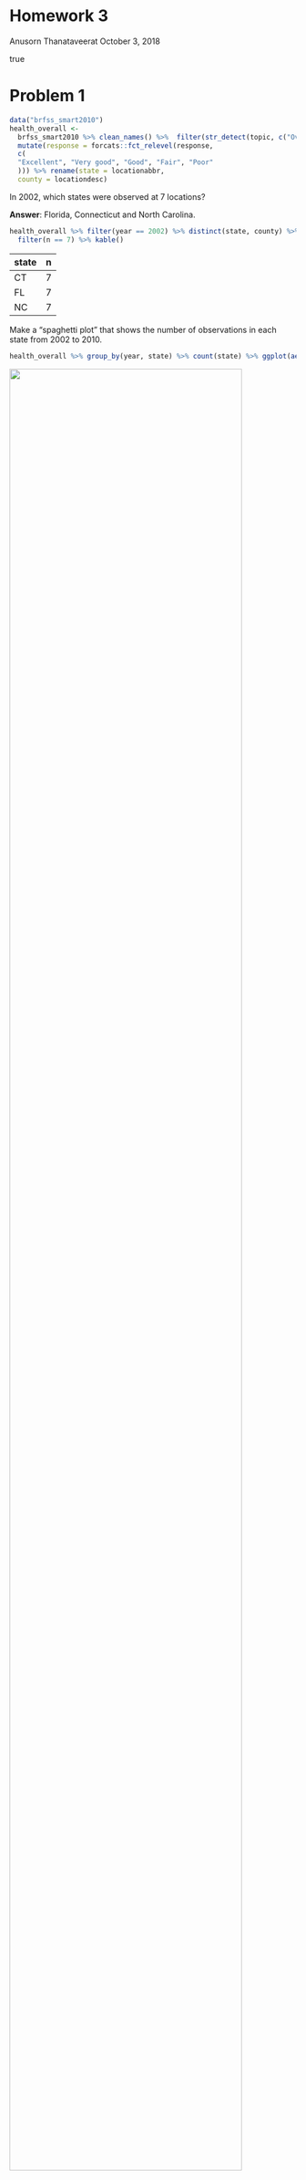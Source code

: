 Homework 3
================
Anusorn Thanataveerat
October 3, 2018

true

Problem 1
=========

``` r
data("brfss_smart2010")
health_overall <-
  brfss_smart2010 %>% clean_names() %>%  filter(str_detect(topic, c("Overall Health"))) %>%
  mutate(response = forcats::fct_relevel(response,
  c(
  "Excellent", "Very good", "Good", "Fair", "Poor"
  ))) %>% rename(state = locationabbr,
  county = locationdesc)
```

In 2002, which states were observed at 7 locations?

**Answer**: Florida, Connecticut and North Carolina.

``` r
health_overall %>% filter(year == 2002) %>% distinct(state, county) %>% count(state) %>% 
  filter(n == 7) %>% kable()
```

| state |    n|
|:------|----:|
| CT    |    7|
| FL    |    7|
| NC    |    7|

Make a “spaghetti plot” that shows the number of observations in each state from 2002 to 2010.

``` r
health_overall %>% group_by(year, state) %>% count(state) %>% ggplot(aes(x = year, y = n, group = state)) + geom_line(aes(color = state)) + theme(legend.position = "none") + ylab('Count') + xlab('Year')
```

<img src="p8105_hw3_at2710_files/figure-markdown_github/spaghetti_plot-1.png" width="90%" />

**Answer**: There are a lot of observations from Florida in 2007 and 2010.

``` r
health_overall %>% group_by(year, state) %>% count(state) %>% ungroup() %>%  top_n(2)
```

    ## Selecting by n

    ## # A tibble: 2 x 3
    ##    year state     n
    ##   <int> <chr> <int>
    ## 1  2007 FL      220
    ## 2  2010 FL      205

Make a table showing, for the years 2002, 2006, and 2010, the mean and standard deviation of the proportion of “Excellent” responses across locations in NY State.

``` r
health_overall %>% filter(year %in% c(2002, 2006, 2010) &
                            state == 'NY' &
                            response == 'Excellent') %>% group_by(year) %>% summarize(mean_excellent = mean(data_value),
                            sd_excellent = sd(data_value)) %>% kable(digits = 1)
```

|  year|  mean\_excellent|  sd\_excellent|
|-----:|----------------:|--------------:|
|  2002|             24.0|            4.5|
|  2006|             22.5|            4.0|
|  2010|             22.7|            3.6|

**Answer**: The average proportion of respondents in New York claiming they are in excellent health is in a decline from year 2002 to 2010.

For each year and state, compute the average proportion in each response category (taking the average across locations in a state).

``` r
health_overall %>% group_by(year, state, response) %>% summarise(mean_proportion = mean(data_value, na.rm = TRUE)) %>% spread(key = response, value = mean_proportion) %>% kable(digits = 2)
```

|  year| state |  Excellent|  Very good|   Good|   Fair|  Poor|
|-----:|:------|----------:|----------:|------:|------:|-----:|
|  2002| AK    |      27.90|      33.70|  23.80|   8.60|  5.90|
|  2002| AL    |      18.50|      30.90|  32.70|  12.10|  5.90|
|  2002| AR    |      24.10|      29.30|  29.90|  12.50|  4.20|
|  2002| AZ    |      24.10|      33.35|  29.40|   8.90|  4.25|
|  2002| CA    |      22.70|      29.80|  28.70|  14.30|  4.50|
|  2002| CO    |      23.07|      32.52|  30.30|  11.22|  2.92|
|  2002| CT    |      29.06|      33.81|  24.97|   8.73|  3.43|
|  2002| DC    |      29.30|      31.80|  28.10|   8.30|  2.40|
|  2002| DE    |      20.90|      34.20|  29.83|  11.07|  4.00|
|  2002| FL    |      25.74|      31.06|  28.94|   9.67|  4.53|
|  2002| GA    |      26.93|      37.30|  26.40|   6.37|  3.00|
|  2002| HI    |      19.57|      36.80|  32.02|   9.00|  2.62|
|  2002| IA    |      28.50|      34.40|  26.80|   7.80|  2.50|
|  2002| ID    |      25.15|      34.00|  28.60|   9.00|  3.25|
|  2002| IL    |      23.20|      36.37|  27.53|  10.03|  2.80|
|  2002| IN    |      19.75|      30.00|  33.40|  12.45|  4.35|
|  2002| KS    |      23.10|      39.07|  27.60|   7.80|  2.43|
|  2002| KY    |      19.80|      30.50|  35.80|   8.50|  5.50|
|  2002| LA    |      24.20|      30.83|  30.23|  10.17|  4.57|
|  2002| MA    |      26.61|      33.44|  25.82|  10.34|  3.80|
|  2002| MD    |      26.40|      35.73|  26.73|   8.65|  2.50|
|  2002| ME    |      23.80|      40.20|  25.05|   9.10|  1.85|
|  2002| MI    |      19.93|      36.42|  30.65|   9.25|  3.73|
|  2002| MN    |      24.15|      42.58|  23.95|   7.00|  2.40|
|  2002| MO    |      22.55|      32.80|  29.15|  11.60|  3.90|
|  2002| MS    |      20.00|      28.80|  32.40|  12.30|  6.70|
|  2002| NC    |      23.56|      34.30|  26.74|  11.11|  4.29|
|  2002| ND    |      20.40|      42.10|  27.60|   6.60|  3.30|
|  2002| NE    |      27.17|      36.50|  26.50|   7.57|  2.27|
|  2002| NH    |      27.36|      37.22|  23.66|   8.98|  2.76|
|  2002| NJ    |      24.82|      31.27|  30.25|  10.53|  3.12|
|  2002| NM    |      23.40|      34.20|  27.60|  11.20|  3.60|
|  2002| NV    |      19.85|      32.40|  31.65|  12.55|  3.50|
|  2002| NY    |      24.04|      30.64|  29.58|  11.62|  4.08|
|  2002| OH    |      19.23|      34.38|  31.02|  11.55|  3.83|
|  2002| OK    |      22.43|      35.00|  28.27|   9.77|  4.57|
|  2002| OR    |      21.30|      36.00|  29.57|  10.57|  2.60|
|  2002| PA    |      22.45|      34.54|  29.58|  10.04|  3.41|
|  2002| RI    |      25.15|      34.58|  28.00|   9.50|  2.77|
|  2002| SC    |      19.60|      27.70|  32.53|  14.63|  5.50|
|  2002| SD    |      23.45|      35.90|  29.25|   8.30|  3.10|
|  2002| TN    |      20.55|      29.80|  33.70|  11.30|  4.75|
|  2002| TX    |      19.25|      26.15|  34.15|  16.30|  4.15|
|  2002| UT    |      29.46|      33.22|  28.04|   6.78|  2.50|
|  2002| VT    |      27.87|      35.77|  25.93|   7.87|  2.60|
|  2002| WA    |      21.73|      35.92|  30.85|   8.90|  2.57|
|  2002| WI    |      21.10|      30.10|  32.70|  12.90|  3.30|
|  2002| WV    |      16.50|      32.40|  33.40|   9.50|  8.30|
|  2002| WY    |      25.50|      35.90|  25.80|   8.70|  4.00|
|  2003| AK    |      24.85|      34.85|  30.60|   6.75|  2.95|
|  2003| AL    |      19.50|      33.40|  30.60|  12.80|  3.70|
|  2003| AR    |      24.30|      32.40|  30.40|  10.10|  2.70|
|  2003| AZ    |      26.30|      33.15|  26.85|  10.55|  3.05|
|  2003| CA    |      22.00|      31.00|  29.30|  12.90|  4.80|
|  2003| CO    |      23.32|      35.45|  25.95|  12.12|  3.15|
|  2003| CT    |      29.18|      34.72|  24.38|   9.32|  2.46|
|  2003| DC    |      27.30|      35.50|  24.70|   9.00|  3.40|
|  2003| DE    |      21.53|      34.67|  28.83|  11.37|  3.63|
|  2003| GA    |      22.03|      35.43|  28.37|   9.40|  4.80|
|  2003| HI    |      23.50|      31.93|  32.40|  10.13|  2.00|
|  2003| IA    |      21.50|      39.70|  30.10|   5.40|  3.40|
|  2003| ID    |      25.90|      37.90|  24.45|   8.80|  3.00|
|  2003| IL    |      23.47|      32.63|  31.27|   9.80|  2.83|
|  2003| IN    |      18.50|      30.65|  32.75|  14.00|  4.10|
|  2003| KS    |      23.33|      39.60|  26.23|   7.83|  2.93|
|  2003| KY    |      23.50|      27.90|  32.60|  11.60|  4.50|
|  2003| LA    |      22.68|      32.30|  29.70|  11.68|  3.68|
|  2003| MA    |      25.34|      33.66|  28.21|   9.60|  3.21|
|  2003| MD    |      24.65|      34.43|  29.00|   8.68|  3.27|
|  2003| ME    |      24.45|      39.50|  26.25|   7.75|  2.10|
|  2003| MI    |      19.40|      34.95|  31.95|   9.55|  4.15|
|  2003| MN    |      24.17|      41.80|  23.30|   9.03|  1.73|
|  2003| MO    |      19.05|      35.95|  31.45|   9.75|  3.85|
|  2003| MS    |      23.40|      32.20|  28.80|  10.90|  4.60|
|  2003| NC    |      25.24|      32.58|  26.66|  12.10|  3.46|
|  2003| ND    |      24.80|      42.70|  24.10|   4.90|  3.40|
|  2003| NE    |      26.13|      38.53|  25.07|   7.57|  2.70|
|  2003| NH    |      28.08|      37.18|  24.08|   7.60|  3.06|
|  2003| NJ    |      23.64|      33.86|  28.12|  10.64|  3.76|
|  2003| NM    |      21.17|      29.20|  33.93|  11.27|  4.43|
|  2003| NV    |      22.75|      31.65|  30.30|  12.50|  2.85|
|  2003| NY    |      21.92|      32.33|  29.52|  12.63|  3.60|
|  2003| OH    |      20.82|      34.00|  29.80|  11.38|  4.03|
|  2003| OK    |      23.60|      31.53|  31.07|  10.33|  3.50|
|  2003| OR    |      24.20|      34.70|  28.00|   9.43|  3.67|
|  2003| PA    |      20.30|      34.50|  28.90|  13.05|  3.25|
|  2003| RI    |      26.65|      35.35|  25.80|   8.65|  3.60|
|  2003| SC    |      27.10|      33.10|  28.58|   7.52|  3.72|
|  2003| SD    |      22.65|      39.80|  26.80|   8.05|  2.70|
|  2003| TN    |      23.80|      33.10|  31.70|   6.70|  4.70|
|  2003| TX    |      20.45|      26.00|  33.85|  14.45|  5.30|
|  2003| UT    |      28.10|      35.70|  26.15|   7.90|  2.17|
|  2003| VT    |      25.97|      37.70|  26.33|   7.57|  2.43|
|  2003| WA    |      20.43|      35.11|  30.13|  10.48|  3.88|
|  2003| WI    |      22.40|      35.20|  26.70|  12.50|  3.20|
|  2003| WV    |      18.20|      35.40|  28.00|  12.00|  6.40|
|  2003| WY    |      22.20|      37.45|  29.40|   7.85|  3.15|
|  2004| AK    |      23.05|      36.80|  29.60|   7.00|  3.25|
|  2004| AL    |      20.00|      30.10|  33.00|  11.20|  5.30|
|  2004| AR    |      21.00|      34.50|  31.20|   9.70|  3.20|
|  2004| AZ    |      22.32|      31.45|  30.00|  11.20|  4.62|
|  2004| CA    |      18.10|      34.00|  29.00|  15.00|  3.50|
|  2004| CO    |      23.37|      34.38|  30.68|   8.62|  2.55|
|  2004| CT    |      26.27|      35.60|  27.27|   7.93|  2.52|
|  2004| DC    |      28.80|      34.00|  25.80|   7.50|  3.30|
|  2004| DE    |      19.43|      36.37|  30.20|  10.07|  3.60|
|  2004| FL    |      21.72|      30.74|  30.84|  11.66|  4.64|
|  2004| IA    |      22.00|      39.10|  27.00|   9.70|  1.80|
|  2004| ID    |      21.20|      36.53|  27.37|   9.63|  4.97|
|  2004| IL    |      24.40|      34.85|  27.25|   9.80|  3.50|
|  2004| IN    |      18.85|      29.50|  32.15|  14.80|  4.30|
|  2004| KS    |      19.52|      38.80|  28.18|   9.47|  3.70|
|  2004| KY    |      21.00|      35.10|  27.50|  12.20|  4.00|
|  2004| LA    |      20.66|      31.64|  29.49|  12.57|  5.27|
|  2004| MA    |      25.59|      35.56|  25.94|   9.36|  3.14|
|  2004| MD    |      25.13|      34.95|  27.83|   8.35|  3.43|
|  2004| ME    |      23.75|      36.90|  25.75|   9.40|  3.80|
|  2004| MI    |      20.07|      31.00|  34.00|  10.87|  3.70|
|  2004| MN    |      23.52|      37.35|  29.57|   7.15|  2.02|
|  2004| MO    |      20.57|      34.13|  29.87|   9.90|  5.07|
|  2004| MS    |      20.30|      32.00|  29.30|  13.00|  5.00|
|  2004| MT    |      20.10|      34.70|  33.00|   7.50|  4.50|
|  2004| NC    |      22.77|      32.12|  28.93|  11.47|  4.37|
|  2004| ND    |      23.80|      38.50|  31.00|   4.00|  2.20|
|  2004| NE    |      22.77|      37.25|  28.00|   8.30|  3.30|
|  2004| NH    |      27.38|      36.18|  25.56|   7.34|  3.18|
|  2004| NJ    |      22.95|      32.31|  29.59|  11.34|  3.32|
|  2004| NM    |      21.48|      30.70|  31.13|  11.63|  4.65|
|  2004| NV    |      20.90|      32.20|  28.90|  14.05|  3.60|
|  2004| NY    |      21.24|      28.70|  31.86|  13.30|  4.54|
|  2004| OH    |      21.05|      35.58|  29.10|  10.36|  3.51|
|  2004| OK    |      20.97|      35.13|  29.10|  10.03|  4.33|
|  2004| OR    |      22.10|      33.83|  31.57|   8.90|  3.30|
|  2004| PA    |      20.93|      33.67|  29.60|  12.00|  3.43|
|  2004| RI    |      24.02|      34.17|  27.73|  10.22|  3.42|
|  2004| SC    |      21.45|      34.02|  30.42|   9.88|  3.75|
|  2004| SD    |      24.85|      38.60|  25.30|   8.50|  2.45|
|  2004| TN    |      19.02|      31.12|  31.38|  11.25|  6.88|
|  2004| TX    |      19.03|      27.85|  32.23|  16.30|  4.15|
|  2004| UT    |      25.50|      35.60|  27.15|   8.83|  2.48|
|  2004| VT    |      23.75|      37.23|  26.30|   9.50|  2.83|
|  2004| WA    |      21.07|      34.45|  31.05|   9.68|  3.34|
|  2004| WI    |      18.70|      33.60|  33.00|  11.10|  3.20|
|  2004| WV    |      18.20|      32.50|  30.00|  15.00|  4.00|
|  2004| WY    |      22.15|      38.60|  27.05|   8.40|  3.40|
|  2005| AK    |      23.85|      33.90|  30.50|   7.35|  4.45|
|  2005| AL    |      16.20|      32.80|  34.30|  11.60|  5.00|
|  2005| AR    |      23.07|      32.70|  28.77|  11.60|  3.87|
|  2005| AZ    |      22.75|      28.25|  32.23|  12.45|  4.40|
|  2005| CA    |      23.50|      29.97|  30.17|  12.72|  3.63|
|  2005| CO    |      25.30|      35.63|  26.42|   9.62|  3.02|
|  2005| CT    |      24.20|      35.93|  27.53|   9.37|  2.97|
|  2005| DC    |      26.40|      34.60|  26.60|   9.10|  3.40|
|  2005| DE    |      20.27|      35.40|  30.20|  10.70|  3.43|
|  2005| FL    |      25.27|      29.90|  28.57|  11.32|  4.95|
|  2005| HI    |      20.90|      31.68|  32.98|  11.35|  3.10|
|  2005| IA    |      21.90|      39.10|  28.40|   8.80|  1.80|
|  2005| ID    |      20.56|      35.08|  30.24|  10.28|  3.84|
|  2005| IL    |      20.17|      35.53|  31.43|  10.30|  2.60|
|  2005| IN    |      20.05|      31.95|  30.05|  13.20|  4.70|
|  2005| KS    |      22.00|      33.80|  30.90|   9.43|  3.88|
|  2005| KY    |      20.00|      32.10|  30.60|  12.10|  5.20|
|  2005| LA    |      16.80|      33.70|  30.20|  15.00|  4.30|
|  2005| MA    |      24.48|      33.20|  28.59|  10.49|  3.31|
|  2005| MD    |      23.39|      36.51|  28.56|   8.30|  3.25|
|  2005| ME    |      24.00|      38.40|  23.70|  10.15|  3.75|
|  2005| MI    |      19.62|      36.07|  30.77|  10.38|  3.17|
|  2005| MN    |      22.45|      41.45|  25.60|   7.95|  2.50|
|  2005| MO    |      17.47|      32.47|  33.43|  13.00|  3.70|
|  2005| MS    |      17.50|      29.70|  33.40|  12.90|  6.50|
|  2005| MT    |      19.10|      35.90|  32.00|   8.50|  4.40|
|  2005| NC    |      20.71|      34.04|  28.91|  11.90|  4.41|
|  2005| ND    |      24.75|      39.30|  28.10|   6.15|  1.75|
|  2005| NE    |      22.17|      37.80|  28.48|   9.07|  2.52|
|  2005| NH    |      24.75|      38.22|  26.45|   7.55|  3.03|
|  2005| NJ    |      21.85|      33.75|  29.04|  11.61|  3.75|
|  2005| NM    |      21.52|      30.55|  32.73|  11.40|  3.80|
|  2005| NV    |      18.70|      33.70|  31.55|  12.65|  3.40|
|  2005| NY    |      21.69|      32.19|  29.69|  12.56|  3.88|
|  2005| OH    |      22.40|      36.17|  27.93|  10.37|  3.13|
|  2005| OK    |      18.34|      31.31|  32.29|  11.69|  6.38|
|  2005| OR    |      19.20|      34.13|  31.23|  11.24|  4.16|
|  2005| PA    |      21.01|      33.76|  31.15|   9.94|  4.11|
|  2005| RI    |      22.58|      37.38|  28.52|   8.55|  2.95|
|  2005| SC    |      21.65|      34.76|  29.16|   9.44|  4.99|
|  2005| SD    |      23.20|      37.90|  28.60|   7.65|  2.65|
|  2005| TN    |      21.65|      33.75|  29.70|  10.75|  4.20|
|  2005| TX    |      21.38|      28.57|  30.15|  15.17|  4.80|
|  2005| UT    |      22.60|      36.96|  27.90|   9.54|  2.94|
|  2005| VT    |      23.93|      38.12|  26.68|   8.78|  2.48|
|  2005| WA    |      19.76|      34.91|  30.49|  10.97|  3.88|
|  2005| WI    |      19.80|      33.90|  31.00|  12.00|  3.30|
|  2005| WV    |      11.50|      30.60|  35.90|  13.00|  9.00|
|  2005| WY    |      20.65|      36.45|  29.55|   9.85|  3.55|
|  2006| AL    |      23.20|      29.50|  29.50|  13.30|  4.40|
|  2006| AR    |      19.60|      34.97|  30.53|  11.47|  3.43|
|  2006| AZ    |      20.93|      30.12|  30.70|  13.43|  3.70|
|  2006| CA    |      21.20|      31.10|  29.74|  13.94|  4.06|
|  2006| CO    |      23.10|      37.82|  28.37|   8.10|  2.57|
|  2006| CT    |      25.87|      35.93|  27.28|   8.63|  2.30|
|  2006| DC    |      27.90|      33.60|  25.50|   9.30|  3.70|
|  2006| DE    |      20.43|      36.17|  30.63|   9.47|  3.33|
|  2006| FL    |      25.50|      29.37|  29.23|  11.86|  4.06|
|  2006| GA    |      25.30|      34.00|  30.40|   7.28|  3.00|
|  2006| HI    |      19.55|      29.30|  35.83|  11.55|  3.77|
|  2006| IA    |      22.80|      38.40|  27.80|   8.00|  3.00|
|  2006| ID    |      20.33|      34.20|  31.13|   9.97|  4.33|
|  2006| IL    |      22.23|      33.63|  29.70|  12.23|  2.23|
|  2006| IN    |      18.85|      30.35|  34.40|  12.35|  4.05|
|  2006| KS    |      19.18|      35.20|  30.90|  11.55|  3.20|
|  2006| KY    |      17.30|      33.80|  29.20|  13.30|  6.40|
|  2006| LA    |      23.24|      31.54|  29.16|  11.10|  4.92|
|  2006| MA    |      24.11|      36.02|  26.65|   9.68|  3.50|
|  2006| MD    |      24.67|      36.82|  26.66|   8.45|  3.37|
|  2006| ME    |      26.55|      35.55|  26.55|   8.80|  2.55|
|  2006| MI    |      18.63|      37.20|  29.63|  10.63|  3.87|
|  2006| MN    |      23.83|      39.50|  26.37|   8.00|  2.30|
|  2006| MO    |      17.60|      37.60|  29.70|  10.80|  4.30|
|  2006| MS    |      21.57|      33.83|  29.77|  10.70|  4.13|
|  2006| MT    |      22.15|      38.50|  26.27|   9.00|  4.08|
|  2006| NC    |      21.82|      32.66|  29.39|  11.47|  4.68|
|  2006| ND    |      24.10|      38.45|  27.40|   8.05|  2.00|
|  2006| NE    |      21.43|      35.80|  29.38|   9.55|  3.85|
|  2006| NH    |      27.40|      37.38|  24.47|   7.42|  3.33|
|  2006| NJ    |      22.70|      33.23|  28.85|  11.40|  3.82|
|  2006| NM    |      23.10|      28.38|  31.74|  11.58|  5.22|
|  2006| NV    |      20.10|      31.10|  31.20|  13.75|  3.85|
|  2006| NY    |      22.53|      31.28|  30.20|  13.07|  2.93|
|  2006| OH    |      21.24|      32.58|  31.02|  11.44|  3.07|
|  2006| OK    |      19.77|      33.17|  29.83|  11.83|  5.43|
|  2006| OR    |      23.85|      35.88|  27.27|   9.75|  3.27|
|  2006| PA    |      18.68|      33.75|  31.17|  11.53|  3.97|
|  2006| RI    |      23.65|      36.73|  27.55|   9.15|  2.88|
|  2006| SC    |      21.24|      35.19|  29.31|  10.09|  4.15|
|  2006| SD    |      20.80|      39.35|  29.55|   7.25|  3.05|
|  2006| TN    |      24.20|      28.20|  30.05|  11.75|  5.80|
|  2006| TX    |      23.70|      29.36|  30.14|  13.14|  3.69|
|  2006| UT    |      25.97|      35.13|  25.65|   9.85|  3.42|
|  2006| VT    |      23.82|      37.82|  27.48|   7.88|  2.98|
|  2006| WA    |      19.21|      33.56|  32.01|  11.79|  3.45|
|  2006| WI    |      18.90|      34.90|  32.60|  10.00|  3.70|
|  2006| WV    |      15.80|      36.60|  26.00|  13.00|  8.60|
|  2006| WY    |      20.10|      37.45|  29.20|   9.80|  3.45|
|  2007| AK    |      23.50|      38.10|  25.70|   7.20|  5.50|
|  2007| AL    |      18.65|      29.35|  29.40|  13.80|  6.65|
|  2007| AR    |      18.83|      35.50|  30.67|  11.03|  3.97|
|  2007| AZ    |      19.08|      29.23|  33.15|  13.02|  4.70|
|  2007| CA    |      24.46|      28.72|  30.56|  12.66|  3.56|
|  2007| CO    |      25.27|      36.88|  26.10|   9.36|  2.40|
|  2007| CT    |      25.13|      38.27|  24.87|   8.95|  2.75|
|  2007| DC    |      26.60|      34.10|  26.20|   9.50|  3.60|
|  2007| DE    |      19.07|      35.50|  31.50|  10.63|  3.33|
|  2007| FL    |      21.39|      30.77|  30.45|  12.07|  5.15|
|  2007| GA    |      24.88|      36.56|  27.94|   7.50|  3.14|
|  2007| HI    |      20.07|      30.57|  33.98|  12.15|  3.23|
|  2007| IA    |      18.00|      38.40|  31.60|   9.70|  2.30|
|  2007| ID    |      21.48|      32.67|  31.02|  11.85|  3.00|
|  2007| IL    |      21.60|      32.97|  31.30|  10.73|  3.37|
|  2007| IN    |      13.30|      36.05|  32.40|  13.35|  4.85|
|  2007| KS    |      19.35|      37.15|  31.02|   9.93|  2.55|
|  2007| KY    |      16.10|      34.30|  31.30|  12.90|  5.30|
|  2007| LA    |      19.60|      33.02|  31.14|  11.40|  4.82|
|  2007| MA    |      26.16|      35.65|  26.16|   9.02|  2.99|
|  2007| MD    |      23.53|      37.14|  26.57|   9.55|  3.24|
|  2007| ME    |      22.80|      36.94|  27.18|   9.76|  3.32|
|  2007| MI    |      17.43|      38.98|  29.18|  10.35|  4.10|
|  2007| MN    |      21.45|      42.60|  24.60|   8.53|  2.77|
|  2007| MO    |      21.23|      33.90|  28.67|  11.83|  4.37|
|  2007| MS    |      18.38|      35.50|  28.20|  12.40|  5.53|
|  2007| MT    |      21.40|      37.90|  26.10|  10.15|  4.45|
|  2007| NC    |      21.17|      31.33|  30.01|  12.05|  5.43|
|  2007| ND    |      21.25|      38.85|  29.95|   7.25|  2.70|
|  2007| NE    |      20.26|      35.50|  31.98|   9.48|  2.78|
|  2007| NH    |      23.44|      38.54|  25.80|   9.28|  2.94|
|  2007| NJ    |      22.29|      35.04|  27.31|  11.22|  4.15|
|  2007| NM    |      19.27|      29.97|  34.32|  12.33|  4.17|
|  2007| NV    |      18.30|      32.90|  32.45|  12.45|  3.90|
|  2007| NY    |      21.11|      34.41|  29.14|  11.56|  3.80|
|  2007| OH    |      18.94|      35.56|  29.69|  12.02|  3.76|
|  2007| OK    |      20.48|      33.30|  31.50|  10.57|  4.10|
|  2007| OR    |      23.40|      35.97|  28.93|   8.80|  2.90|
|  2007| PA    |      20.34|      34.50|  29.76|  11.39|  4.00|
|  2007| RI    |      21.95|      36.67|  26.55|  11.10|  3.70|
|  2007| SC    |      21.28|      36.03|  29.83|   9.15|  3.72|
|  2007| SD    |      23.05|      37.70|  29.00|   8.00|  2.30|
|  2007| TN    |      21.27|      33.48|  26.70|  11.20|  7.33|
|  2007| TX    |      21.70|      28.54|  31.38|  14.00|  4.37|
|  2007| UT    |      25.62|      37.24|  27.32|   7.38|  2.44|
|  2007| VA    |      26.27|      34.38|  28.02|   7.92|  3.42|
|  2007| VT    |      24.42|      38.95|  25.58|   7.90|  3.13|
|  2007| WA    |      20.72|      35.64|  30.14|  10.19|  3.30|
|  2007| WI    |      17.40|      40.70|  28.30|   9.90|  3.60|
|  2007| WV    |      15.70|      37.20|  29.20|  10.30|  7.60|
|  2007| WY    |      19.70|      34.47|  32.60|  10.07|  3.20|
|  2008| AK    |      20.60|      37.40|  29.60|   9.15|  3.20|
|  2008| AL    |      15.85|      30.80|  34.67|  13.68|  4.97|
|  2008| AR    |      19.67|      36.03|  31.23|   9.37|  3.77|
|  2008| AZ    |      18.86|      33.60|  30.60|  12.64|  4.28|
|  2008| CA    |      22.88|      30.32|  30.11|  12.75|  3.95|
|  2008| CO    |      24.49|      36.64|  27.17|   8.77|  2.92|
|  2008| CT    |      26.00|      36.25|  26.07|   8.57|  3.08|
|  2008| DC    |      26.50|      34.80|  24.80|  11.00|  2.80|
|  2008| DE    |      18.43|      36.07|  31.00|  10.67|  3.90|
|  2008| FL    |      27.35|      30.80|  27.12|  10.57|  4.12|
|  2008| GA    |      27.33|      36.67|  24.37|   8.17|  3.50|
|  2008| HI    |      21.18|      29.40|  34.20|  11.43|  3.80|
|  2008| IA    |      19.87|      38.07|  30.13|   9.00|  2.97|
|  2008| ID    |      22.80|      36.23|  26.23|  10.30|  4.40|
|  2008| IL    |      22.60|      36.45|  27.85|  10.95|  2.10|
|  2008| IN    |      17.45|      30.10|  34.95|  12.35|  5.15|
|  2008| KS    |      18.68|      37.02|  30.45|  10.95|  2.90|
|  2008| KY    |      20.40|      33.40|  31.00|  10.80|  4.50|
|  2008| LA    |      22.68|      29.66|  31.64|  11.36|  4.68|
|  2008| MA    |      24.57|      36.59|  26.84|   8.83|  3.19|
|  2008| MD    |      21.67|      37.62|  28.01|   9.71|  3.02|
|  2008| ME    |      21.82|      39.16|  27.74|   7.92|  3.42|
|  2008| MI    |      20.40|      36.75|  29.90|   9.10|  3.88|
|  2008| MN    |      23.32|      41.25|  25.75|   7.30|  2.38|
|  2008| MO    |      18.27|      34.47|  31.07|  11.47|  4.73|
|  2008| MS    |      20.00|      31.55|  34.50|  10.00|  4.00|
|  2008| MT    |      21.80|      35.47|  29.67|   9.50|  3.50|
|  2008| NC    |      21.66|      33.72|  29.21|  11.47|  3.93|
|  2008| ND    |      20.50|      38.57|  29.70|   8.43|  2.80|
|  2008| NE    |      19.30|      35.65|  32.04|   9.70|  3.31|
|  2008| NH    |      22.93|      38.77|  26.20|   8.88|  3.27|
|  2008| NJ    |      23.87|      32.68|  28.86|  10.95|  3.64|
|  2008| NM    |      20.58|      29.38|  33.00|  11.54|  5.48|
|  2008| NV    |      19.00|      30.35|  32.90|  13.60|  4.20|
|  2008| NY    |      22.79|      33.23|  29.60|  10.82|  3.52|
|  2008| OH    |      19.82|      36.02|  29.61|  10.86|  3.65|
|  2008| OK    |      20.53|      31.67|  31.53|  11.27|  4.97|
|  2008| OR    |      24.73|      37.13|  26.93|   8.50|  2.70|
|  2008| PA    |      19.57|      32.61|  30.85|  12.62|  4.30|
|  2008| RI    |      24.18|      38.36|  25.68|   9.36|  2.38|
|  2008| SC    |      21.49|      33.00|  31.06|   9.60|  4.97|
|  2008| SD    |      21.35|      40.80|  27.70|   7.25|  2.90|
|  2008| TN    |      22.70|      28.55|  32.30|  11.30|  5.15|
|  2008| TX    |      20.72|      29.87|  31.69|  12.96|  4.74|
|  2008| UT    |      26.92|      34.52|  27.72|   8.22|  2.62|
|  2008| VT    |      23.58|      38.68|  25.85|   9.15|  2.72|
|  2008| WA    |      20.46|      34.92|  29.64|  11.40|  3.58|
|  2008| WI    |      22.50|      34.20|  25.70|  13.70|  3.90|
|  2008| WV    |      17.80|      26.60|  30.40|  17.60|  7.70|
|  2008| WY    |      19.30|      35.36|  31.64|   9.74|  3.94|
|  2009| AK    |      23.20|      40.00|  28.20|   6.20|  2.40|
|  2009| AL    |      21.60|      29.75|  30.20|  13.75|  4.75|
|  2009| AR    |      23.33|      36.53|  24.93|  11.60|  3.63|
|  2009| AZ    |      21.97|      31.80|  31.27|  10.70|  4.33|
|  2009| CA    |      24.13|      31.06|  27.47|  13.36|  3.97|
|  2009| CO    |      24.65|      38.46|  25.94|   8.49|  2.45|
|  2009| CT    |      25.64|      38.10|  26.18|   7.58|  2.50|
|  2009| DC    |      28.00|      35.10|  24.80|   8.90|  3.10|
|  2009| DE    |      19.27|      37.87|  28.73|  11.13|  2.93|
|  2009| FL    |      22.57|      32.71|  29.84|  11.12|  3.76|
|  2009| GA    |      22.80|      35.48|  29.40|   9.80|  2.48|
|  2009| HI    |      20.60|      29.20|  35.92|  11.15|  3.08|
|  2009| IA    |      20.33|      39.03|  31.00|   7.70|  2.00|
|  2009| ID    |      20.10|      34.62|  30.20|  11.90|  3.20|
|  2009| IL    |      22.45|      36.75|  28.90|   8.90|  2.92|
|  2009| IN    |      17.77|      30.95|  33.00|  14.32|  3.98|
|  2009| KS    |      21.69|      37.83|  29.16|   8.50|  2.83|
|  2009| KY    |      18.00|      30.70|  32.10|  10.70|  8.40|
|  2009| LA    |      18.79|      33.00|  29.04|  14.15|  5.00|
|  2009| MA    |      26.28|      35.30|  26.21|   9.41|  2.80|
|  2009| MD    |      22.51|      36.59|  28.73|   8.66|  3.49|
|  2009| ME    |      23.06|      37.14|  28.00|   9.04|  2.76|
|  2009| MI    |      17.52|      39.00|  29.15|  10.65|  3.68|
|  2009| MN    |      24.88|      40.15|  25.55|   7.15|  2.30|
|  2009| MO    |      20.43|      36.37|  28.47|  11.00|  3.70|
|  2009| MS    |      16.46|      32.01|  31.07|  14.26|  6.20|
|  2009| MT    |      21.27|      34.90|  28.90|  11.25|  3.68|
|  2009| NC    |      20.69|      33.07|  30.93|  11.17|  4.13|
|  2009| ND    |      20.40|      40.50|  29.17|   7.27|  2.67|
|  2009| NE    |      18.60|      36.43|  31.24|  10.54|  3.22|
|  2009| NH    |      24.30|      37.26|  27.14|   8.76|  2.60|
|  2009| NJ    |      24.74|      33.64|  28.06|  10.37|  3.19|
|  2009| NM    |      21.01|      29.27|  33.69|  12.03|  3.97|
|  2009| NV    |      20.05|      35.55|  29.75|  10.75|  3.95|
|  2009| NY    |      23.32|      33.27|  30.20|   9.94|  3.27|
|  2009| OH    |      19.89|      33.17|  30.52|  12.22|  4.17|
|  2009| OK    |      20.70|      34.33|  29.85|  10.68|  4.50|
|  2009| OR    |      22.30|      42.10|  24.93|   8.10|  2.57|
|  2009| PA    |      18.07|      34.86|  30.89|  12.68|  3.49|
|  2009| RI    |      23.75|      37.27|  27.55|   8.28|  3.10|
|  2009| SC    |      20.93|      35.41|  29.90|   9.11|  4.66|
|  2009| SD    |      19.75|      38.00|  30.75|   9.45|  2.10|
|  2009| TN    |      22.52|      32.77|  27.35|  10.85|  6.52|
|  2009| TX    |      21.12|      32.12|  32.31|  11.29|  3.19|
|  2009| UT    |      26.46|      35.73|  27.91|   7.59|  2.33|
|  2009| VT    |      23.50|      37.47|  28.07|   8.47|  2.50|
|  2009| WA    |      20.72|      34.23|  30.65|  10.86|  3.48|
|  2009| WI    |      20.00|      33.10|  32.80|  10.30|  3.80|
|  2009| WV    |      13.40|      32.10|  28.80|  17.70|  8.10|
|  2009| WY    |      20.93|      37.10|  27.80|   9.70|  4.43|
|  2010| AL    |      18.43|      30.27|  32.70|  13.23|  5.37|
|  2010| AR    |      25.40|      32.73|  30.30|   8.50|  3.07|
|  2010| AZ    |      21.60|      33.00|  30.97|  10.00|  4.40|
|  2010| CA    |      23.88|      33.40|  26.82|  12.28|  3.64|
|  2010| CO    |      25.39|      39.14|  25.46|   7.69|  2.30|
|  2010| CT    |      24.24|      37.18|  27.32|   9.14|  2.08|
|  2010| DC    |      26.10|      36.90|  26.50|   8.20|  2.40|
|  2010| DE    |      20.30|      35.13|  30.17|  10.97|  3.50|
|  2010| FL    |      19.57|      32.51|  29.66|  12.61|  5.19|
|  2010| GA    |      23.10|      39.12|  27.02|   7.90|  2.90|
|  2010| HI    |      20.18|      30.85|  34.45|  11.10|  3.45|
|  2010| IA    |      21.90|      35.35|  33.55|   7.25|  1.95|
|  2010| ID    |      19.80|      36.38|  28.53|  10.73|  4.55|
|  2010| IL    |      21.35|      36.30|  28.65|  10.10|  3.65|
|  2010| IN    |      17.10|      31.30|  33.47|  12.13|  6.03|
|  2010| KS    |      19.23|      36.98|  29.00|  11.55|  3.25|
|  2010| KY    |      16.30|      34.30|  31.20|  11.60|  6.50|
|  2010| LA    |      18.36|      31.86|  30.16|  15.12|  4.44|
|  2010| MA    |      26.79|      36.02|  26.18|   7.91|  3.10|
|  2010| MD    |      22.20|      35.48|  29.71|   9.45|  3.18|
|  2010| ME    |      23.38|      36.78|  26.13|  10.17|  3.53|
|  2010| MI    |      19.88|      37.67|  29.80|   8.90|  3.75|
|  2010| MN    |      25.44|      38.72|  26.04|   7.42|  2.36|
|  2010| MO    |      17.53|      35.23|  32.03|  10.80|  4.37|
|  2010| MS    |      18.65|      27.50|  31.65|  16.15|  6.05|
|  2010| MT    |      20.63|      36.47|  29.47|   9.63|  3.80|
|  2010| NC    |      21.88|      34.42|  29.01|  10.43|  4.29|
|  2010| ND    |      20.03|      38.43|  29.67|   9.70|  2.13|
|  2010| NE    |      19.51|      35.61|  31.55|   9.79|  3.55|
|  2010| NH    |      21.88|      40.36|  27.00|   7.68|  3.14|
|  2010| NJ    |      24.07|      34.10|  28.13|  10.14|  3.55|
|  2010| NM    |      22.30|      29.10|  30.92|  12.97|  4.77|
|  2010| NV    |      21.30|      33.25|  29.10|  11.10|  5.30|
|  2010| NY    |      22.70|      34.13|  28.81|  10.97|  3.39|
|  2010| OH    |      18.90|      34.76|  30.86|  11.54|  3.95|
|  2010| OK    |      19.83|      33.23|  29.57|  11.50|  5.90|
|  2010| OR    |      20.65|      38.80|  26.38|   9.65|  4.50|
|  2010| PA    |      21.04|      33.86|  29.81|  11.00|  4.26|
|  2010| RI    |      24.42|      37.82|  27.36|   7.88|  2.54|
|  2010| SC    |      19.51|      36.07|  29.36|  10.90|  4.47|
|  2010| SD    |      18.10|      42.30|  30.35|   7.20|  2.05|
|  2010| TN    |      17.50|      34.84|  30.50|  11.32|  5.86|
|  2010| TX    |      19.52|      29.91|  32.99|  12.13|  5.24|
|  2010| UT    |      27.77|      32.98|  28.72|   7.47|  3.07|
|  2010| VT    |      23.53|      39.50|  26.15|   7.63|  3.15|
|  2010| WA    |      19.72|      34.89|  31.10|  10.73|  3.57|
|  2010| WI    |      21.50|      32.30|  28.50|  13.90|  3.80|
|  2010| WV    |      16.80|      27.10|  33.80|  15.00|  7.40|
|  2010| WY    |      20.95|      33.45|  30.90|  10.40|  4.25|

Make a five-panel plot that shows, for each response category separately, the distribution of these state-level averages over time.

``` r
health_overall %>% group_by(year, state, response) %>% summarise(mean_proportion = mean(data_value, na.rm = TRUE)) %>% ggplot(aes(x = year, y = mean_proportion, color = state)) + geom_line() + 
  facet_wrap(. ~ response) + theme(legend.position = "none")
```

<img src="p8105_hw3_at2710_files/figure-markdown_github/unnamed-chunk-3-1.png" width="90%" />

**Answer**: The majority of respondents give themselves a very good health and it has been consistent across the years and those rated themselves with poor health are the minority in every state and throughout the years 2002 to 2010.

Problem 2
=========

**Answer**: The original dataset consists of 1384617 observations and 15 variables with details on the items customers buy on instacart website, including the time of the purchase and the duration from the last purchase at the store. The data is gathered from 131209 unique customers and the type of products with the highest purchase volume is produce (29.55% of the total volume). Among the produce category, here are the top 5 best selling items.

``` r
instacart %>% filter(department == 'produce') %>% count(product_name) %>% top_n(5) %>% kable()
```

    ## Selecting by n

| product\_name          |      n|
|:-----------------------|------:|
| Bag of Organic Bananas |  15480|
| Banana                 |  18726|
| Large Lemon            |   8135|
| Organic Baby Spinach   |   9784|
| Organic Strawberries   |  10894|

The average number of items in each purchase is 10.6. We further look into what time of day customers usually place their order. And surprisingly, the orders mostly come in during 10am to 3pm, so people spend their working hours on buying groceries online!

``` r
instacart %>% group_by(order_id) %>% count(order_hour_of_day) %>% ggplot(aes(order_hour_of_day)) + geom_histogram(binwidth = 0.4) + xlab('Hour of the day')
```

<img src="p8105_hw3_at2710_files/figure-markdown_github/unnamed-chunk-4-1.png" width="90%" />

How many aisles are there, and which aisles are the most items ordered from?

**Answer**: There are 134 aisles and with aisle 83 having 150609 items ordered from. ps. Aisle 83 is fresh vegetables so it makes sense that people would buy from this aise the most often given the short shelf life.

Make a plot that shows the number of items ordered in each aisle. Order aisles sensibly, and organize your plot so others can read it.

``` r
plot1 <-
  instacart %>% filter(aisle_id < 70) %>%  ggplot(aes(aisle_id)) + geom_histogram(binwidth = 0.9) + coord_flip() + xlab('Aisle ID') + scale_x_continuous(breaks =
  seq(0, 69, 5))
  plot2 <-
  instacart %>% filter(aisle_id >= 70) %>%  ggplot(aes(aisle_id)) + geom_histogram(binwidth = 0.9) + coord_flip() + xlab('') + scale_x_continuous(breaks =
  seq(70, 134, 5))
  plot1 + plot2
```

<img src="p8105_hw3_at2710_files/figure-markdown_github/unnamed-chunk-5-1.png" width="90%" />

**Answer**: From the plot, we can see there are 4 aisles with the item counts exceed 50,000 units.(see table below). Again, these perishables have short shelf life and require more frequent re-orderings.

``` r
instacart %>% count(aisle) %>% filter(n > 50000) %>% kable()
```

| aisle                      |       n|
|:---------------------------|-------:|
| fresh fruits               |  150473|
| fresh vegetables           |  150609|
| packaged vegetables fruits |   78493|
| yogurt                     |   55240|

Make a table showing the most popular item aisles “baking ingredients”, “dog food care”, and “packaged vegetables fruits”

``` r
instacart %>% filter(aisle %in% c("baking ingredients", "dog food care", "packaged vegetables fruits")) %>% group_by(aisle) %>%  count(product_name) %>% top_n(1) %>% kable()
```

    ## Selecting by n

| aisle                      | product\_name                                 |     n|
|:---------------------------|:----------------------------------------------|-----:|
| baking ingredients         | Light Brown Sugar                             |   499|
| dog food care              | Snack Sticks Chicken & Rice Recipe Dog Treats |    30|
| packaged vegetables fruits | Organic Baby Spinach                          |  9784|

Make a table showing the mean hour of the day at which Pink Lady Apples and Coffee Ice Cream are ordered on each day of the week; format this table for human readers (i.e. produce a 2 x 7 table).

``` r
instacart %>% filter(product_name %in% c('Pink Lady Apples', 'Coffee Ice Cream')) %>% group_by(product_name, order_dow) %>% summarise(mean_hour = round(mean(order_hour_of_day),1)) %>% spread(key = order_dow, value = mean_hour) %>% kable() 
```

| product\_name    |     0|     1|     2|     3|     4|     5|     6|
|:-----------------|-----:|-----:|-----:|-----:|-----:|-----:|-----:|
| Coffee Ice Cream |  13.8|  14.3|  15.4|  15.3|  15.2|  12.3|  13.8|
| Pink Lady Apples |  13.4|  11.4|  11.7|  14.2|  11.6|  12.8|  11.9|

**Answer** On most days of the week, people tend to purchase pink lady apples around noon while the coffee ice cream is usually ordered a little later, around early afternoon. ps. I was trying to find what each number of the variable 'order\_dow' represents what day but couldn't find credible data dictionary (see link attached) <https://gist.github.com/jeremystan/c3b39d947d9b88b3ccff3147dbcf6c6b>

Problem 3
=========

This problem uses the NY NOAA data. DO NOT include this dataset in your local data directory; instead, load the data from the p8105.datasets package (it’s called ny\_noaa).

**Answer**: This is the weather data, with 2595176 observations, which consists of daily information on precipition, snow and temperature from various locations. It's in a long format and hasn't been tidied since there are rows with no information on the weather. Thus we removed those observations with no data (72278 rows) and ended up with the final dataset with 2522898 observations. The data comes from 747 unique weather stations in NY from year 1981 to 2010. There are a lot of missing data observed in the dataset particularly the tmax and tmin (42%). Another variable with dubious input is snow given there is one record, dated 2005-06-15, that shows the amount of snow in negative (-0.5).

For snowfall, what are the most commonly observed values? Why?

**Answer**: It's 0 since snow doesn't fall all year round, just during the winter season.

Make a two-panel plot showing the average temperature in January and in July in each station across years. Is there any observable / interpretable structure? Any outliers?

``` r
cleaned_dat %>% group_by(month, year, id) %>% summarise(tmax_avg = mean(tmax, na.rm = TRUE),
  tmin_avg = mean(tmin, na.rm = TRUE)) %>% filter(month %in% c(1, 7)) %>% mutate(month_name = month.name[month]) %>% gather(key = max_min, value = temp, tmax_avg:tmin_avg) %>% ggplot(aes(x = year, y = temp, color = max_min)) + geom_jitter() + geom_smooth() +  facet_grid(. ~ month_name) + ylab('Temperature') + xlab('Year') + scale_color_manual(
  name = "",
  labels = c("Average Max",
  "Average Min"),
  values = c('tmax_avg' = 'firebrick2', 'tmin_avg' = 'steelblue2')
  )
```

    ## `geom_smooth()` using method = 'gam' and formula 'y ~ s(x, bs = "cs")'

<img src="p8105_hw3_at2710_files/figure-markdown_github/unnamed-chunk-9-1.png" width="90%" />

``` r
cleaned_dat %>% group_by(month, year, id) %>% summarise(tmax_avg = mean(tmax, na.rm = TRUE), tmin_avg = mean(tmin, na.rm = TRUE)) %>% filter(month == 1 & year == 1994) %>% arrange(tmin_avg) %>% ungroup()
```

    ## # A tibble: 222 x 5
    ##    month  year id          tmax_avg tmin_avg
    ##    <dbl> <dbl> <chr>          <dbl>    <dbl>
    ##  1     1  1994 USC00303346     15.3   -14.4 
    ##  2     1  1994 USW00014743     15.5   -13.3 
    ##  3     1  1994 USC00308631     16.2   -11.8 
    ##  4     1  1994 USC00308944     17.0   -11.5 
    ##  5     1  1994 USC00306957     17.4   -11.2 
    ##  6     1  1994 USC00308248     17.1   -10.6 
    ##  7     1  1994 USC00300668     19.0   -10.4 
    ##  8     1  1994 USC00304996     12.9   -10.2 
    ##  9     1  1994 USC00306184     17.7    -9.01
    ## 10     1  1994 USW00094725     13.7    -8.86
    ## # ... with 212 more rows

**Answer**:Clearly the average min and max temperature in July are higher than those in January. Also, there seems to be more variability, across stations, in average min/max temperature in January compared to July; there are a lot of overlap between some locations' average max and min temperature in January while there's a clear break of min/max temperature across locations in July. In January, there are some locations with extremely low average min temperature. In the year 2005, one location was recorded with average minimum temperature of -18.04 degrees. We also noticed that the average temperatures are lower than usual in January 1994.

Make a two-panel plot showing (i) tmax vs tmin for the full dataset (note that a scatterplot may not be the best option); and (ii) make a plot showing the distribution of snowfall values greater than 0 and less than 100 separately by year.

``` r
plot_a <- cleaned_dat %>% filter(!is.na(tmax) & !is.na(tmin)) %>% gather(key = max_min, value = temp, tmax:tmin) %>% ggplot(aes(x = date, y = temp, color = max_min)) + geom_smooth() + ylab('Temperature') + xlab('Date') + ggtitle('Daily Max and Min temperature (F)') + scale_color_manual(
  name = "",
  labels = c("Max temp.",
  "Min temp."),
  values = c('tmax' = 'red', 'tmin' = 'blue')
  )
plot_b <- cleaned_dat %>% filter(snow > 0 & snow < 100/25.4) %>% ggplot(aes(x = snow, fill = as.character(year))) +
  geom_density(alpha = .15, show.legend = FALSE) + 
  viridis::scale_fill_viridis(discrete = TRUE) + labs(x = 'Snow (in inches)', y = 'Density', title = 'Distribution of snowfall values greater than 0 and less than 4 inches by year') + theme_light()
#Create plot
plot_a + plot_b + plot_layout(ncol = 1, heights = c(1, 2))
```

    ## `geom_smooth()` using method = 'gam' and formula 'y ~ s(x, bs = "cs")'

<img src="p8105_hw3_at2710_files/figure-markdown_github/unnamed-chunk-10-1.png" width="90%" />
